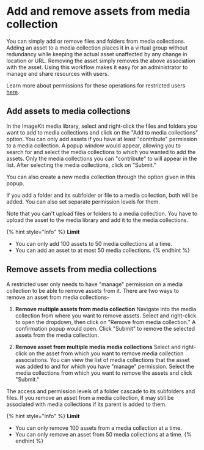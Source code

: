 # Add and remove assets from media collection

You can simply add or remove files and folders from media collections. Adding an asset to a media collection places it in a virtual group without redundancy while keeping the actual asset unaffected by any change in location or URL. Removing the asset simply removes the above association with the asset. Using this workflow makes it easy for an administrator to manage and share resources with users.

Learn more about permissions for these operations for restricted users [here](../collaboration-and-sharing/README.md#permissions).

## Add assets to media collections

In the ImageKit media library, select and right-click the files and folders you want to add to media collections and click on the "Add to media collections" option. You can only add assets if you have at least "contribute" permission to a media collection. A popup window would appear, allowing you to search for and select the media collections to which you wanted to add the assets. Only the media collections you can "contribute" to will appear in the list. After selecting the media collections, click on "Submit." 

You can also create a new media collection through the option given in this popup.

If you add a folder and its subfolder or file to a media collection, both will be added. You can also set separate permission levels for them.

Note that you can't upload files or folders to a media collection. You have to upload the asset to the media library and add it to the media collections.

{% hint style="info" %}
**Limit**
- You can only add 100 assets to 50 media collections at a time.
- You can add an asset to at most 50 media collections.
{% endhint %}

## Remove assets from media collections

A restricted user only needs to have "manage" permission on a media collection to be able to remove assets from it. There are two ways to remove an asset from media collections-

1. **Remove multiple assets from media collection**
   Navigate into the media collection from where you want to remove assets. Select and right-click to open the dropdown, then click on "Remove from media collection." A confirmation popup would open. Click "Submit" to remove the selected assets from the media collection.

2. **Remove asset from multiple media media collections**
   Select and right-click on the asset from which you want to remove media collection associations. You can view the list of media collections that the asset was added to and for which you have "manage" permission. Select the media collections from which you want to remove the assets and click "Submit."

The access and permission levels of a folder cascade to its subfolders and files. If you remove an asset from a media collection, it may still be associated with media collections if its parent is added to them.

{% hint style="info" %}
**Limit**
* You can only remove 100 assets from a media collection at a time.
* You can only remove an asset from 50 media collections at a time.
{% endhint %}
